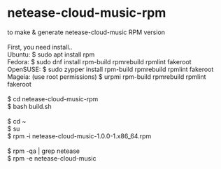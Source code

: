# netease-cloud-music-rpm
to make & generate netease-cloud-music RPM version<br><br>
First, you need install..<br>
Ubuntu: $ sudo apt install rpm<br>
Fedora: $ sudo dnf install rpm-build rpmrebuild rpmlint fakeroot<br>
OpenSUSE: $ sudo zypper install rpm-build rpmrebuild rpmlint fakeroot<br>
Mageia: (use root permissions) $ urpmi rpm-build rpmrebuild rpmlint fakeroot<br><br>
$ cd netease-cloud-music-rpm<br>
$ bash build.sh<br><br>
$ cd ~<br>
$ su<br>
$ rpm -i netease-cloud-music-1.0.0-1.x86_64.rpm<br><br>
$ rpm -qa | grep netease<br>
$ rpm -e netease-cloud-music
